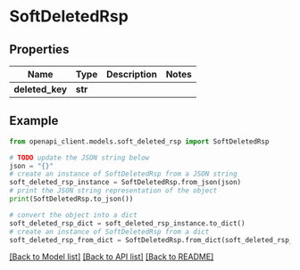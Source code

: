 # SoftDeletedRsp


## Properties

Name | Type | Description | Notes
------------ | ------------- | ------------- | -------------
**deleted_key** | **str** |  | 

## Example

```python
from openapi_client.models.soft_deleted_rsp import SoftDeletedRsp

# TODO update the JSON string below
json = "{}"
# create an instance of SoftDeletedRsp from a JSON string
soft_deleted_rsp_instance = SoftDeletedRsp.from_json(json)
# print the JSON string representation of the object
print(SoftDeletedRsp.to_json())

# convert the object into a dict
soft_deleted_rsp_dict = soft_deleted_rsp_instance.to_dict()
# create an instance of SoftDeletedRsp from a dict
soft_deleted_rsp_from_dict = SoftDeletedRsp.from_dict(soft_deleted_rsp_dict)
```
[[Back to Model list]](../README.md#documentation-for-models) [[Back to API list]](../README.md#documentation-for-api-endpoints) [[Back to README]](../README.md)


